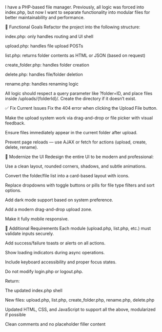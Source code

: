 I have a PHP-based file manager. Previously, all logic was forced into index.php, but now I want to separate functionality into modular files for better maintainability and performance.

🔧 Functional Goals
Refactor the project into the following structure:

index.php: only handles routing and UI shell

upload.php: handles file upload POSTs

list.php: returns folder contents as HTML or JSON (based on request)

create_folder.php: handles folder creation

delete.php: handles file/folder deletion

rename.php: handles renaming logic

All logic should respect a query parameter like ?folder=ID, and place files inside /uploads/{folderId}/. Create the directory if it doesn’t exist.

✅ Fix Current Issues
Fix the 404 error when clicking the Upload File button.

Make the upload system work via drag-and-drop or file picker with visual feedback.

Ensure files immediately appear in the current folder after upload.

Prevent page reloads — use AJAX or fetch for actions (upload, create, delete, rename).

🎨 Modernize the UI
Redesign the entire UI to be modern and professional:

Use a clean layout, rounded corners, shadows, and subtle animations.

Convert the folder/file list into a card-based layout with icons.

Replace dropdowns with toggle buttons or pills for file type filters and sort options.

Add dark mode support based on system preference.

Add a modern drag-and-drop upload zone.

Make it fully mobile responsive.

🧩 Additional Requirements
Each module (upload.php, list.php, etc.) must validate inputs securely.

Add success/failure toasts or alerts on all actions.

Show loading indicators during async operations.

Include keyboard accessibility and proper focus states.

Do not modify login.php or logout.php.

Return:

The updated index.php shell

New files: upload.php, list.php, create_folder.php, rename.php, delete.php

Updated HTML, CSS, and JavaScript to support all the above, modularized if possible

Clean comments and no placeholder filler content